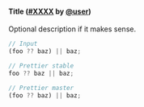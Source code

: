 <!--

1. Choose a folder based on which language your PR is for.

   - For JavaScript, choose `javascript/` etc.
   - For TypeScript specific syntax, choose `typescript/`.
   - If your PR applies to multiple languages, such as TypeScript/Flow, choose one folder and mention which languages it applies to.

2. In your chosen folder, create a file with your PR number: `pr-XXXX.md`. For example: `typescript/pr-6728.md`.

3. Copy the content below and paste it in your new file.

4. Fill in a title, the PR number and your user name.

5. Optionally write a description. Many times it’s enough with just sample code.

6. Change ```jsx to your language. For example, ```yaml.

7. Change the `// Input` and `// Prettier` comments to the comment syntax of your language. For example, `# Input`.

8. Choose some nice input example code. Paste it along with the output before and after your PR.

-->

#### Title ([#XXXX](https://github.com/prettier/prettier/pull/XXXX) by [@user](https://github.com/user))

Optional description if it makes sense.

<!-- prettier-ignore -->
```jsx
// Input
(foo ?? baz) || baz;

// Prettier stable
foo ?? baz || baz;

// Prettier master
(foo ?? baz) || baz;
```
